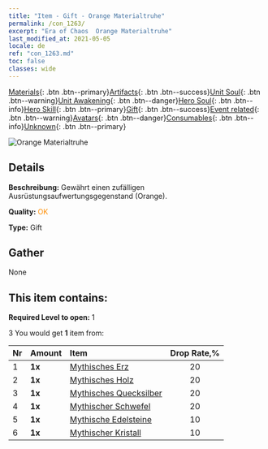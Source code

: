 ```yaml
---
title: "Item - Gift - Orange Materialtruhe"
permalink: /con_1263/
excerpt: "Era of Chaos  Orange Materialtruhe"
last_modified_at: 2021-05-05
locale: de
ref: "con_1263.md"
toc: false
classes: wide
---
```

 [Materials](/ItemsDE/){: .btn .btn--primary}[Artifacts](/ItemsDE/Artifacts/){: .btn .btn--success}[Unit Soul](/ItemsDE/UnitSoul/){: .btn .btn--warning}[Unit Awakening](/ItemsDE/UnitAwakening/){: .btn .btn--danger}[Hero Soul](/ItemsDE/HeroSoul/){: .btn .btn--info}[Hero Skill](/ItemsDE/HeroSkill/){: .btn .btn--primary}[Gift](/ItemsDE/Gift/){: .btn .btn--success}[Event related](/ItemsDE/Events/){: .btn .btn--warning}[Avatars](/ItemsDE/Avatars/){: .btn .btn--danger}[Consumables](/ItemsDE/Consumables/){: .btn .btn--info}[Unknown](/ItemsDE/Unknown/){: .btn .btn--primary}

 ![Orange Materialtruhe](/images/t/i_304002.png)

## Details
 **Beschreibung:** Gewährt einen zufälligen Ausrüstungsaufwertungsgegenstand (Orange).

 **Quality:** <span style="color: #FF8C00">OK</span>

 **Type:** Gift

## Gather

  None

## This item contains:

 **Required Level to open:** 1

 3 You would get **1** item  from:

  | Nr | Amount |     Item    | Drop Rate,% |
  |:---|:-------|:------------|:---------:|
  | 1 |  **1x** | [Mythisches Erz](/ItemsDE/mat_61/) | 20 | 
  | 2 |  **1x** | [Mythisches Holz](/ItemsDE/mat_62/) | 20 | 
  | 3 |  **1x** | [Mythisches Quecksilber](/ItemsDE/mat_63/) | 20 | 
  | 4 |  **1x** | [Mythischer Schwefel](/ItemsDE/mat_64/) | 20 | 
  | 5 |  **1x** | [Mythische Edelsteine](/ItemsDE/mat_65/) | 10 | 
  | 6 |  **1x** | [Mythischer Kristall](/ItemsDE/mat_66/) | 10 | 
